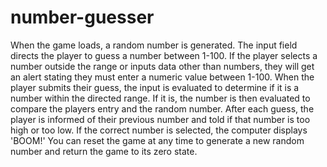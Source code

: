# number-guesser

When the game loads, a random number is generated. The input field directs the player to guess a number between 1-100. If the player selects a number outside the range or inputs data other than numbers, they will get an alert stating they must enter a numeric value between 1-100.
When the player submits their guess, the input is evaluated to determine if it is a number within the directed range. If it is, the number is then evaluated to compare the players entry and the random number. After each guess, the player is informed of their previous number and told if that number is too high or too low. If the correct number is selected, the computer displays 'BOOM!' You can reset the game at any time to generate a new random number and return the game to its zero state.  
